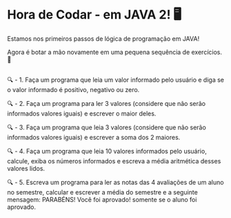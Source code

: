 # Hora de Codar - em JAVA 2! 🖥️

Estamos nos primeiros passos de lógica de programação em JAVA!

Agora é botar a mão novamente em uma pequena sequência de exercícios. 👏

##

🔍 - 1. Faça um programa que leia um valor informado pelo usuário e diga se o valor informado é positivo, negativo ou zero.

🔍 - 2. Faça um programa para ler 3 valores (considere que não serão informados valores iguais) e escrever o maior deles.

🔍 - 3. Faça um programa que leia  3 valores (considere que não serão informados valores iguais) e escrever a soma dos 2 maiores.

🔍 - 4. Faça um programa que leia 10 valores informados pelo usuário, calcule, exiba os números informados e escreva a média aritmética desses valores lidos.

🔍 - 5. Escreva um programa para ler as notas das 4 avaliações de um aluno no semestre, calcular e escrever a média do semestre e a seguinte mensagem: PARABÉNS! Você foi aprovado! somente se o aluno foi aprovado.

